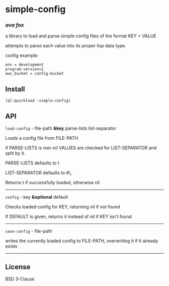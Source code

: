 # simple-config
### _ava fox_

a library to load and parse simple config files of the format KEY = VALUE

attempts to parse each value into its proper lisp data type.

config example:
```
env = development
program-version=2
aws_bucket = config-bucket
```

## Install

`(ql:quickload :simple-config)`

## API

`load-config` - file-path **&key** parse-lists list-separator

Loads a config file from FILE-PATH

if PARSE-LISTS is non-nil VALUES are checked for LIST-SEPARATOR and split by it.


PARSE-LISTS defaults to t

LIST-SEPARATOR defaults to #\\,

Returns t if successfully loaded, otherwise nil

---

`config` - key **&optional** default

Checks loaded config for KEY, returning nil if not found

If DEFAULT is given, returns it instead of nil if KEY isn't found

--- 

`save-config` - file-path

writes the currently loaded config to FILE-PATH,
overwriting it if it already exists

---

## License

BSD 3-Clause

